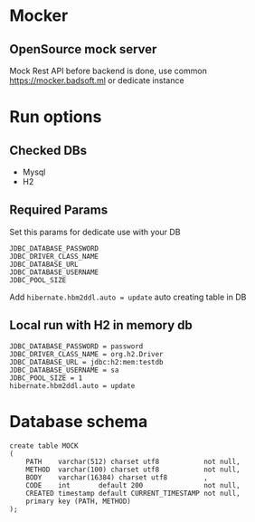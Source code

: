 # Mocker
## OpenSource mock server
Mock Rest API before backend is done, use common https://mocker.badsoft.ml or dedicate instance 
# Run options
## Checked DBs
 - Mysql
 - H2
## Required Params
Set this params for dedicate use with your DB
````
JDBC_DATABASE_PASSWORD
JDBC_DRIVER_CLASS_NAME
JDBC_DATABASE_URL
JDBC_DATABASE_USERNAME
JDBC_POOL_SIZE
````
Add ``hibernate.hbm2ddl.auto = update`` auto creating table in DB
## Local run with H2 in memory db
````
JDBC_DATABASE_PASSWORD = password
JDBC_DRIVER_CLASS_NAME = org.h2.Driver
JDBC_DATABASE_URL = jdbc:h2:mem:testdb
JDBC_DATABASE_USERNAME = sa
JDBC_POOL_SIZE = 1
hibernate.hbm2ddl.auto = update
````
# Database schema
````
create table MOCK
(
    PATH    varchar(512) charset utf8           not null,
    METHOD  varchar(100) charset utf8           not null,
    BODY    varchar(16384) charset utf8         ,
    CODE    int       default 200               not null,
    CREATED timestamp default CURRENT_TIMESTAMP not null,
    primary key (PATH, METHOD)
);
````
